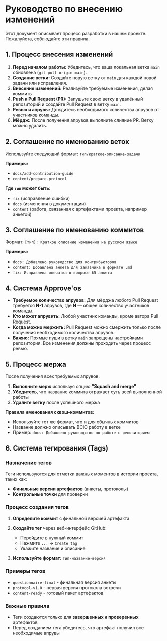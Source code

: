 
# Руководство по внесению изменений

Этот документ описывает процесс разработки в нашем проекте. Пожалуйста, соблюдайте эти правила.

## 1. Процесс внесения изменений

1.  **Перед началом работы:** Убедитесь, что ваша локальная ветка `main` обновлена (`git pull origin main`).
2.  **Создание ветки:** Создайте новую ветку от `main` для каждой новой задачи или исправления.
3.  **Внесение изменений:** Реализуйте требуемые изменения, делая коммиты.
4.  **Push и Pull Request (PR):** Запушьте свою ветку в удалённый репозиторий и создайте Pull Request в ветку `main`.
5.  **Ревью и апрувы:** Дождитесь необходимого количества апрувов от участников команды.
6.  **Мёрдж:** После получения апрувов выполните слияние PR. Ветку можно удалить.

## 2. Соглашение по именованию веток

Используйте следующий формат: `тип/краткое-описание-задачи`

**Примеры:**

- `docs/add-contribution-guide`
- `content/prepare-protocol`

**Где `тип` может быть:**

- `fix` (исправление ошибки)
- `docs` (изменения в документации)
- `content` (работа, связанная с артефактами проекта, например анкетой)

## 3. Соглашение по именованию коммитов

Формат: `[тип]: Краткое описание изменения на русском языке`

**Примеры:**

- `docs: Добавлено руководство для контрибьюторов`
- `content: Добавлена анкета для заказчика в формате .md`
- `fix: Исправлена опечатка в вопросе №5 анкеты`

## 4. Система Approve'ов

- **Требуемое количество апрувов:** Для мёрджа любого Pull Request требуется **N-1** апрувов, где **N** — общее количество участников команды.
- **Кто может апрувить:** Любой участник команды, кроме автора Pull Request.
- **Когда можно мержить:** Pull Request можно смержить только после получения необходимого количества апрувов.
- **Важно:** Прямые пуши в ветку `main` запрещены настройками репозитория. Все изменения должны проходить через процесс ревью.

## 5. Процесс мержа

После получения всех требуемых апрувов:

1. **Выполните мерж** используя опцию **"Squash and merge"**
2. **Убедитесь**, что название коммита отражает суть всей выполненной работы
3. **Удалите ветку** после успешного мержа

**Правила именования сквош-коммитов:**

- Используйте тот же формат, что и для обычных коммитов
- Название должно описывать ВСЮ работу в ветке
- Пример: `docs: Добавлено руководство по работе с репозиторием`

## 6. Система тегирования (Tags)

### Назначение тегов

Теги используются для отметки важных моментов в истории проекта, таких как:

- **Финальные версии артефактов** (анкеты, протоколы)
- **Контрольные точки** для проверки

### Процесс создания тегов

1. **Определите коммит** с финальной версией артефакта
2. **Создайте тег** через веб-интерфейс GitHub:

   - Перейдите в нужный коммит
   - Нажмите `...` → `Create tag`
   - Укажите название и описание

4. **Используйте формат:** `тип-название-версия`

### Примеры тегов

- `questionnaire-final` - финальная версия анкеты
- `protocol-v1.0` - первая версия протокола встречи
- `content-ready` - готовый пакет артефактов

### Важные правила

- Теги создаются только для **завершенных и проверенных** артефактов
- Перед созданием тега убедитесь, что артефакт получил все необходимые апрувы
